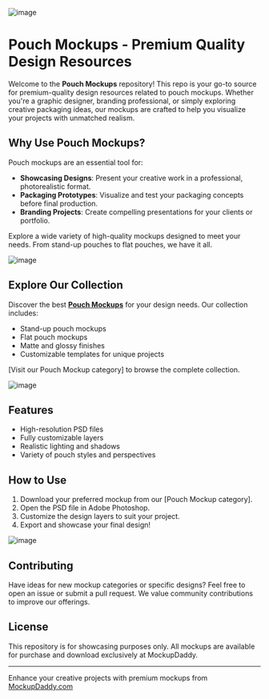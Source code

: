 ![image](https://github.com/user-attachments/assets/e7f5e993-ceda-4529-a2bd-bdd7837d6610)

# Pouch Mockups - Premium Quality Design Resources

Welcome to the **Pouch Mockups** repository! This repo is your go-to source for premium-quality design resources related to pouch mockups. Whether you're a graphic designer, branding professional, or simply exploring creative packaging ideas, our mockups are crafted to help you visualize your projects with unmatched realism.

## Why Use Pouch Mockups?

Pouch mockups are an essential tool for:

- **Showcasing Designs**: Present your creative work in a professional, photorealistic format.
- **Packaging Prototypes**: Visualize and test your packaging concepts before final production.
- **Branding Projects**: Create compelling presentations for your clients or portfolio.

Explore a wide variety of high-quality mockups designed to meet your needs. From stand-up pouches to flat pouches, we have it all.

![image](https://github.com/user-attachments/assets/39a72de7-42ed-4e4d-b647-c87d0173737b)
## Explore Our Collection

Discover the best **[Pouch Mockups](https://www.mockupdaddy.com/pouch-mockup)** for your design needs. Our collection includes:

- Stand-up pouch mockups
- Flat pouch mockups
- Matte and glossy finishes
- Customizable templates for unique projects

[Visit our Pouch Mockup category] to browse the complete collection.

![image](https://github.com/user-attachments/assets/efa7cd30-77d7-4f18-8d66-0961f4126162)

## Features

- High-resolution PSD files
- Fully customizable layers
- Realistic lighting and shadows
- Variety of pouch styles and perspectives

## How to Use

1. Download your preferred mockup from our [Pouch Mockup category].
2. Open the PSD file in Adobe Photoshop.
3. Customize the design layers to suit your project.
4. Export and showcase your final design!
   
![image](https://github.com/user-attachments/assets/efb89065-e65a-4cd7-b302-d686e4e1e6fd)

## Contributing

Have ideas for new mockup categories or specific designs? Feel free to open an issue or submit a pull request. We value community contributions to improve our offerings.

## License

This repository is for showcasing purposes only. All mockups are available for purchase and download exclusively at MockupDaddy.

---

Enhance your creative projects with premium mockups from [MockupDaddy.com](https://www.mockupdaddy.com)
